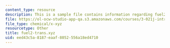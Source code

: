 ```yaml
---
content_type: resource
description: This is a sample file contains information regarding fuel2-trans.xyz.
file: https://ol-ocw-studio-app-qa.s3.amazonaws.com/courses/3-021j-introduction-to-modeling-and-simulation-spring-2012/eed43c5a8187eaaf8052556a18ed4710_fuel2-trans.xyz
file_type: chemical/x-xyz
resourcetype: Other
title: fuel2-trans.xyz
uid: eed43c5a-8187-eaaf-8052-556a18ed4710
---
```

